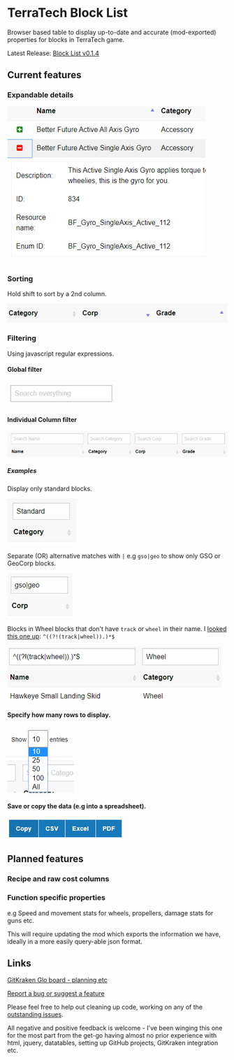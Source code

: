 # TerraTech Block List

Browser based table to display up-to-date and accurate (mod-exported) properties for blocks in TerraTech game.

Latest Release: [Block List v0.1.4](https://danny-alexander.github.io/terratech-block-list/block-list.html)

## Current features

### Expandable details

![ExpandableDetails-v0.1.4.PNG](docs/images/ExpandableDetails-v0.1.4.PNG)

### Sorting

Hold shift to sort by a 2nd column.

![MultipleColumnSorting-v0.1.4.PNG](docs/images/MultipleColumnSorting-v0.1.4.PNG)

### Filtering

Using javascript regular expressions.

#### Global filter

![GlobalSearch-v0.1.4.PNG](docs/images/GlobalSearch-v0.1.4.PNG)

#### Individual Column filter

![IndividualColumnSearch-v0.1.4.PNG](docs/images/IndividualColumnSearch-v0.1.4.PNG)

##### Examples

Display only standard blocks.

![SearchExample-StandardBlocks-v0.1.4.PNG](docs/images/SearchExample-StandardBlocks-v0.1.4.PNG)

Separate (OR) alternative matches with ```|``` e.g ```gso|geo``` to show only GSO or GeoCorp blocks.

![SearchExample-DualCorp-v0.1.4.PNG](docs/images/SearchExample-DualCorp-v0.1.4.PNG)

Blocks in Wheel blocks that don't have ```track``` or ```wheel``` in their name.
I [looked this one up](https://stackoverflow.com/questions/6449131/javascript-regular-expression-to-not-match-a-word): ```^((?!(track|wheel)).)*$```

![SearchExample-NotRegex-v0.1.4.PNG](docs/images/SearchExample-NotRegex-v0.1.4.PNG)

#### Specify how many rows to display.

![SelectTableLength-v0.1.4.PNG](docs/images/SelectTableLength-v0.1.4.PNG)

#### Save or copy the data (e.g into a spreadsheet).

![CopyOrExportData-v0.1.4.PNG](docs/images/CopyOrExportData-v0.1.4.PNG)

## Planned features

### Recipe and raw cost columns

### Function specific properties

e.g Speed and movement stats for wheels, propellers, damage stats for guns etc.

This will require updating the mod which exports the information we have, ideally in a more easily query-able json format.

## Links

[GitKraken Glo board - planning etc](https://app.gitkraken.com/glo/board/XVD-R2R-2QAPHQed)

[Report a bug or suggest a feature](https://github.com/Danny-Alexander/terratech-block-list/issues/new/choose)

Please feel free to help out cleaning up code, working on any of the [outstanding issues](https://github.com/Danny-Alexander/terratech-block-list/issues). 

All negative and positive feedback is welcome - I've been winging this one for the most part from the get-go having almost no prior experience with html, jquery, datatables, setting up GitHub projects, GitKraken integration etc.
